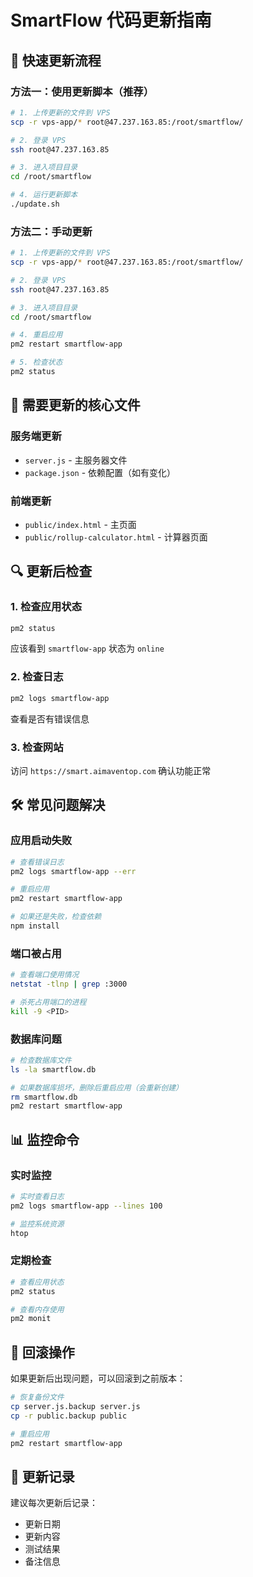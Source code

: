 # SmartFlow 代码更新指南

## 🚀 快速更新流程

### 方法一：使用更新脚本（推荐）
```bash
# 1. 上传更新的文件到 VPS
scp -r vps-app/* root@47.237.163.85:/root/smartflow/

# 2. 登录 VPS
ssh root@47.237.163.85

# 3. 进入项目目录
cd /root/smartflow

# 4. 运行更新脚本
./update.sh
```

### 方法二：手动更新
```bash
# 1. 上传更新的文件到 VPS
scp -r vps-app/* root@47.237.163.85:/root/smartflow/

# 2. 登录 VPS
ssh root@47.237.163.85

# 3. 进入项目目录
cd /root/smartflow

# 4. 重启应用
pm2 restart smartflow-app

# 5. 检查状态
pm2 status
```

## 📁 需要更新的核心文件

### 服务端更新
- `server.js` - 主服务器文件
- `package.json` - 依赖配置（如有变化）

### 前端更新
- `public/index.html` - 主页面
- `public/rollup-calculator.html` - 计算器页面

## 🔍 更新后检查

### 1. 检查应用状态
```bash
pm2 status
```
应该看到 `smartflow-app` 状态为 `online`

### 2. 检查日志
```bash
pm2 logs smartflow-app
```
查看是否有错误信息

### 3. 检查网站
访问 `https://smart.aimaventop.com` 确认功能正常

## 🛠️ 常见问题解决

### 应用启动失败
```bash
# 查看错误日志
pm2 logs smartflow-app --err

# 重启应用
pm2 restart smartflow-app

# 如果还是失败，检查依赖
npm install
```

### 端口被占用
```bash
# 查看端口使用情况
netstat -tlnp | grep :3000

# 杀死占用端口的进程
kill -9 <PID>
```

### 数据库问题
```bash
# 检查数据库文件
ls -la smartflow.db

# 如果数据库损坏，删除后重启应用（会重新创建）
rm smartflow.db
pm2 restart smartflow-app
```

## 📊 监控命令

### 实时监控
```bash
# 实时查看日志
pm2 logs smartflow-app --lines 100

# 监控系统资源
htop
```

### 定期检查
```bash
# 查看应用状态
pm2 status

# 查看内存使用
pm2 monit
```

## 🔄 回滚操作

如果更新后出现问题，可以回滚到之前版本：

```bash
# 恢复备份文件
cp server.js.backup server.js
cp -r public.backup public

# 重启应用
pm2 restart smartflow-app
```

## 📝 更新记录

建议每次更新后记录：
- 更新日期
- 更新内容
- 测试结果
- 备注信息
